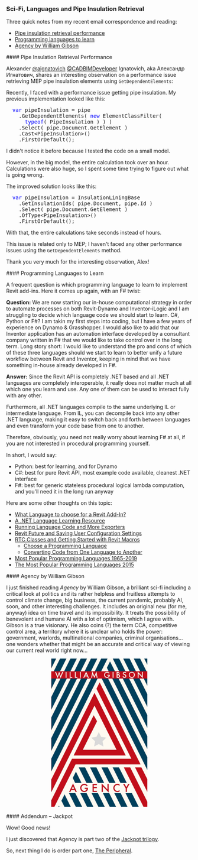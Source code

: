 <head>
<meta http-equiv="Content-Type" content="text/html; charset=utf-8">
<link rel="stylesheet" type="text/css" href="bc.css">
<script src="https://cdn.rawgit.com/google/code-prettify/master/loader/run_prettify.js" type="text/javascript"></script>
</head>

<!---

- mention gibson agency
  william_gibson_agency.jpg

- performance issue retrieving MEP pipe insulation elements using GetDependentElements
  by Александр Игнатович <cadbimdeveloper@yandex.ru>
  I have a short note for TBC. Only a little part of the blogpost somewhere in the future.
  Recently I faced with a performance issue getting pipes insulation. My previous implementation looked like this:
  var pipeInsulation = pipe
    .GetDependentElements(new ElementClassFilter(typeof(PipeInsulation)))
    .Select(pipe.Document.GetElement)
    .Cast<PipeInsulation>()
    .FirstOrDefault();
  I didn't notice it before because I tested the code on a small model, however in the big model entire calculation tooked more than hour. Calculations were also huge, so I spent some time trying to figure out what is going wrong. Now the solution looks like this:
  var pipeInsulation = InsulationLiningBase
    .GetInsulationIds(pipe.Document, pipe.Id)
    .Select(pipe.Document.GetElement)
    .OfType<PipeInsulation>()
    .FirstOrDefault();
  Now the entire calculations take seconds instead of hours.
  This issue is related only to MEP; I haven't faced any other performance issues usng the `GetDependentElements` method.
  thank you very much for the interesting observation!

- programming languages to learn
  email [Computational Strategy - Question for the Expert] Andrea Rolle
  [Q] We are now starting our in-house computational strategy in order to automate processes on both Revit-Dynamo and Inventor-iLogic and I am struggling to decide which language code we should start to learn.
  C#, Python or F#? I am moving my first steps into coding but I have a few years of experience on Dynamo & Grasshopper. 
  I would like to add that our Inventor has got an automation interface developed by a consultant company written in F# which eventually we would like to take control over it in the long term.
  Long story short I would like to understand the pro and cons about  which language should we start to learn (between C#, Python and F#) to better unify a future workflow between Revit and Inventor, keeping in mind that we have something in house already developed in F#.
  [A] I would say:
  - Python: best fpr learning, and for Dynamo
  - C# best for pure Revit API, most example code, cleanest .NET interface
  - F# best for stateless procedural generic logical lambda computation, and you'll need it in the long run anyway

/Users/jta/a/doc/revit/tbc/git/a % tbcsh_search.py language
0163:Language Integrated Query Linq
0178:Language Independent Category Access
0188:A .NET Language Learning Resource
0512:Language Independent Subcategory Creation
0799:Running Language Code and More Exporters
0930:MUI: Multiple Language Interface Update
0946:Removing Extreneous Mac Architectures, Languages and Files
0948:All-zero Language Codes in the Revit Product GUID
0998:Language Independent Section View Type Id Retrieval
1078:Multi-language Shared Parameters
1347:The Most Popular Programming Languages 2015
1368:<"#15">Choose a Programming Language
1368:<"#16">Converting Code from One Language to Another
1523:Multiple Language RESX Resource Files
1523:<"#2">Supporting Multiple Language Resource Files
1792:<"#5"> Most Popular Programming Languages 1965-2019
1838:2021 Migration, Add-In Language, BIM360 Research
1838:<"#3"> What Language to choose for a Revit Add-In?
1880:<"#3"> Más Allá de Dynamo &ndash; Spanish-Language Book
1885:<"#4"> Internationalisation Using .NET Language Resources
1892:Model Group and DA4R Language in Forge
1892:<"#3"> Specifying the Revit UI Language in DA4R
1920:<"#3"> Local Language Forge Classes

/Users/jta/a/doc/revit/tbc/git/a % bl 0188 0799 0946 1347 1368 1792
<ul>
<li><a href="http://thebuildingcoder.typepad.com/blog/2009/07/a-net-language-learning-resource.html">A .NET Language Learning Resource</a></li>
<li><a href="http://thebuildingcoder.typepad.com/blog/2012/07/determine-running-language-code.html">Running Language Code and More Exporters</a></li>
<li><a href="http://thebuildingcoder.typepad.com/blog/2013/05/removing-extreneous-mac-architectures-and-languages.html">Removing Unused Mac Architectures, Languages and Files</a></li>
<li><a href="http://thebuildingcoder.typepad.com/blog/2015/08/revit-future-and-saving-user-configuration-settings.html">Revit Future and Saving User Configuration Settings</a></li>
<li><a href="http://thebuildingcoder.typepad.com/blog/2015/10/rtc-classes-and-getting-started-with-revit-macros.html">RTC Classes and Getting Started with Revit Macros</a></li>
<li><a href="https://thebuildingcoder.typepad.com/blog/2019/10/invitation-to-devcon-visual-programming-in-infrastructure.html">DevCon Invitation and Dynamo for Infrastructure</a></li>
</ul>

/Users/jta/a/doc/revit/tbc/git/a % blmd 0188 0799 0946 1347 1368 1792
- [A .NET Language Learning Resource](http://thebuildingcoder.typepad.com/blog/2009/07/a-net-language-learning-resource.html) == - [Running Language Code and More Exporters](http://thebuildingcoder.typepad.com/blog/2012/07/determine-running-language-code.html) == - [Removing Unused Mac Architectures, Languages and Files](http://thebuildingcoder.typepad.com/blog/2013/05/removing-extreneous-mac-architectures-and-languages.html) == - [Revit Future and Saving User Configuration Settings](http://thebuildingcoder.typepad.com/blog/2015/08/revit-future-and-saving-user-configuration-settings.html) == - [RTC Classes and Getting Started with Revit Macros](http://thebuildingcoder.typepad.com/blog/2015/10/rtc-classes-and-getting-started-with-revit-macros.html) == - [DevCon Invitation and Dynamo for Infrastructure](https://thebuildingcoder.typepad.com/blog/2019/10/invitation-to-devcon-visual-programming-in-infrastructure.html)

twitter:

add #thebuildingcoder

Critical and inspiring sci-fi, MEP pipe insulation retrieval performance and programming languages to learn for the #RevitAPI #DynamoBim @AutodeskForge @AutodeskRevit #bim #ForgeDevCon https://autode.sk/pipeinsulation

Three quick notes on critical and inspiring sci-fi, programming languages and MEP filtering
&ndash; Pipe insulation retrieval performance
&ndash; Programming languages to learn
&ndash; Agency by William Gibson...

linkedin:

Critical and inspiring sci-fi, MEP pipe insulation retrieval performance and programming languages to learn for the #RevitAPI

https://autode.sk/pipeinsulation

- Pipe insulation retrieval performance
- Programming languages to learn
- Agency by William Gibson...

#bim #DynamoBim #ForgeDevCon #Revit #API #IFC #SDK #AI #VisualStudio #Autodesk #AEC #adsk

the [Revit API discussion forum](http://forums.autodesk.com/t5/revit-api-forum/bd-p/160) thread

<center>
<img src="img/" alt="" title="" width="600"/>
<p style="font-size: 80%; font-style:italic"></p>
</center>

**Question:** 

**Answer:**

**Response:**  

Many thanks to  for this very helpful explanation!

<pre class="code">
</pre>

-->

### Sci-Fi, Languages and Pipe Insulation Retrieval

Three quick notes from my recent email correspondence and reading:

- [Pipe insulation retrieval performance](#2)
- [Programming languages to learn](#3)
- [Agency by William Gibson](#4)

####<a name="2"></a> Pipe Insulation Retrieval Performance

Alexander [@aignatovich](https://forums.autodesk.com/t5/user/viewprofilepage/user-id/1257478) [@CADBIMDeveloper](https://github.com/CADBIMDeveloper) Ignatovich, aka Александр Игнатович,
shares an interesting observation on a performance issue retrieving MEP pipe insulation elements using `GetDependentElements`:

Recently, I faced with a performance issue getting pipe insulation.
My previous implementation looked like this:

<pre class="code">
&nbsp;&nbsp;<span style="color:blue;">var</span>&nbsp;pipeInsulation&nbsp;=&nbsp;pipe
&nbsp;&nbsp;&nbsp;&nbsp;.GetDependentElements(&nbsp;<span style="color:blue;">new</span>&nbsp;ElementClassFilter(&nbsp;
&nbsp;&nbsp;&nbsp;&nbsp;&nbsp;&nbsp;<span style="color:blue;">typeof</span>(&nbsp;PipeInsulation&nbsp;)&nbsp;)&nbsp;)
&nbsp;&nbsp;&nbsp;&nbsp;.Select(&nbsp;pipe.Document.GetElement&nbsp;)
&nbsp;&nbsp;&nbsp;&nbsp;.Cast&lt;PipeInsulation&gt;()
&nbsp;&nbsp;&nbsp;&nbsp;.FirstOrDefault();
</pre>

I didn't notice it before because I tested the code on a small model.

However, in the big model, the entire calculation took over an hour.
Calculations were also huge, so I spent some time trying to figure out what is going wrong.

The improved solution looks like this:

<pre class="code">
&nbsp;&nbsp;<span style="color:blue;">var</span>&nbsp;pipeInsulation&nbsp;=&nbsp;InsulationLiningBase
&nbsp;&nbsp;&nbsp;&nbsp;.GetInsulationIds(&nbsp;pipe.Document,&nbsp;pipe.Id&nbsp;)
&nbsp;&nbsp;&nbsp;&nbsp;.Select(&nbsp;pipe.Document.GetElement&nbsp;)
&nbsp;&nbsp;&nbsp;&nbsp;.OfType&lt;PipeInsulation&gt;()
&nbsp;&nbsp;&nbsp;&nbsp;.FirstOrDefault();
</pre>

With that, the entire calculations take seconds instead of hours.

This issue is related only to MEP; I haven't faced any other performance issues using the `GetDependentElements` method.

Thank you very much for the interesting observation, Alex!

####<a name="3"></a> Programming Languages to Learn

A frequent question is which programming language to learn to implement Revit add-ins.
Here it comes up again, with an F# twist:

**Question:** We are now starting our in-house computational strategy in order to automate processes on both Revit-Dynamo and Inventor-iLogic and I am struggling to decide which language code we should start to learn.
C#, Python or F#?
I am takin my first steps into coding, but I have a few years of experience on Dynamo &amp; Grasshopper. 
I would also like to add that our Inventor application has an automation interface developed by a consultant company written in F# that we would like to take control over in the long term.
Long story short: I would like to understand the pro and cons of which of these three languages should we start to learn to better unify a future workflow between Revit and Inventor, keeping in mind that we have something in-house already developed in F#.

**Answer:** Since the Revit API is completely .NET based and all .NET languages are completely interoperable, it really does not matter much at all which one you learn and use.
Any one of them can be used to interact fully with any other.

Furthermore, all .NET languages compile to the same underlying IL or intermediate language.
From IL, you can decompile back into any other .NET language, making it easy to switch back and forth between languages and even transform your code base from one to another.

Therefore, obviously, you need not really worry about learning F# at all, if you are not interested in procedural programming yourself.

In short, I would say:

- Python: best for learning, and for Dynamo
- C#: best for pure Revit API, most example code available, cleanest .NET interface
- F#: best for generic stateless procedural logical lambda computation, and you'll need it in the long run anyway

Here are some other thoughts on this topic:

- [What Language to choose for a Revit Add-In?](https://thebuildingcoder.typepad.com/blog/2020/04/2021-migration-add-in-language-and-bim360-login.html)
- [A .NET Language Learning Resource](http://thebuildingcoder.typepad.com/blog/2009/07/a-net-language-learning-resource.html)
- [Running Language Code and More Exporters](http://thebuildingcoder.typepad.com/blog/2012/07/determine-running-language-code.html)
- [Revit Future and Saving User Configuration Settings](http://thebuildingcoder.typepad.com/blog/2015/08/revit-future-and-saving-user-configuration-settings.html)
- [RTC Classes and Getting Started with Revit Macros](http://thebuildingcoder.typepad.com/blog/2015/10/rtc-classes-and-getting-started-with-revit-macros.html)
    - [Choose a Programming Language](http://thebuildingcoder.typepad.com/blog/2015/10/rtc-classes-and-getting-started-with-revit-macros.html#15)
    - [Converting Code from One Language to Another](http://thebuildingcoder.typepad.com/blog/2015/10/rtc-classes-and-getting-started-with-revit-macros.html#16)
- [Most Popular Programming Languages 1965-2019](https://thebuildingcoder.typepad.com/blog/2019/10/invitation-to-devcon-visual-programming-in-infrastructure.html#5)
- [The Most Popular Programming Languages 2015](http://thebuildingcoder.typepad.com/blog/2013/05/removing-extreneous-mac-architectures-and-languages.html#3)

####<a name="4"></a> Agency by William Gibson

I just finished reading *Agency* by William Gibson, a brilliant sci-fi including a critical look at politics and its rather helpless and fruitless attempts to control climate change, big business, the current pandemic, probably AI, soon, and other interesting challenges.
It includes an original new (for me, anyway) idea on time travel and its impossibility.
It treats the possibility of benevolent and humane AI with a lot of optimism, which I agree with.
Gibson is a true visionary.
He also coins (?) the term CCA, competitive control area, a territory where it is unclear who holds the power: government, warlords, multinational companies, criminal organisations...
one wonders whether that might be an accurate and critical way of viewing our current real world right now...

<center>
<img src="img/william_gibson_agency.jpg" alt="William Gibson Agency" title="William Gibson Agency" width="260"/> <!-- 1843 -->
</center>

####<a name="5"></a> Addendum &ndash; Jackpot

Wow! Good news!

I just discovered that Agency is part two of the [Jackpot trilogy](https://en.wikiquote.org/wiki/Jackpot_trilogy).

So, next thing I do is order part one, [The Peripheral](https://en.wikipedia.org/wiki/The_Peripheral).
